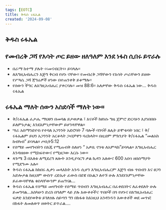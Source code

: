 ```yaml
---
tags: [EOTC]
title: ቅዱስ ሩፋኤል
created: '2024-09-08'
---
```



## ቅዱስ ሩፋኤል

## የመብረቅ ጋሻ የእሳት ጦር ይዘው ዘለዓለም እንደ ነፋስ ሲበሩ ይኖራሉ
- በራማ ከተማ ያሉት ‹‹መናብርት›› ይባላሉ፡፡ 
- ለእግዚአብሔርን እጅግ ቅርብ የሆኑ ናቸው፡፡ የመብረቅ ጋሻቸውን የእሳት ጦራቸውን ይዘው የሥላሴ ጋሻ ጃግሬዎች ሆነው በተጠንቀቅ ይቆማሉ፡፡
- የሰውን ችግር ለእግዚአብሔር ያቀርባሉ፡፡ መዝ 88:6፡፡ አለቃቸው ቅዱስ ሩፋኤል ነው...
ቅዱስ ሩፋኤል
## ሩፋኤል ማለት ሰውን አስደሳች ማለት ነው።
 - ቅ/ሩፋኤል ፈታሔ ማህፀን በመባል ይታወቃል ፤ እናቶች ከፀነሱ ግዜ ጀምሮ ድርሳኑን እያነበበቡ ይለምኑታል; እንደእምነታቸውም ይሆንላቸዋል።  
 - ሣራ አስማንድዮስ የተባለ አጋንንት አድሮባት 7 ባሎች ባገባች ለሊት ይሞቱባት ነበር ፤ ቅ/ሩፋኤልም ይህን አጋንንት አርቆላት ጋብቻዋን ባረከላት። በዚህም ምክንያት ቅ/ሩፋኤል “መልአከ ከብካብ” ይባላል።
ጦቢት5:12
- የሰማይ መዛግብትን በእጁ የሚጠብቅ ስለሆነ “ አቃቤ ኖሃቱ ለአምላክ”ይባላል። እግዚአብሔር እንዳዘዘው የሚከፍተውና የሚዘጋው እርሱ ነው።
- ጳጉሜ 3 በእለቱ ለሚደረግ ጸሎት እንዲያሳርግ ቃል ኪዳን አለውና 600 አቡነ ዘበሰማያት የሚደግሙ አሉ።
- ቅዱስ ሩፋኤል ከከበሩ ሊቃነ መላእክት አንዱ ሲሆን እግዚአብሔርም እጅግ ብዙ ጥበብን እና ፀጋን አድሎታል ከዚህም ውስጥ ረድኤተ ፈውስ በደዌ በአልጋ ለተኙ ሁሉ እንደየእምነታቸው ይፈውሳቸዋል ቁስላቸውንም ይጠግናል...
- ቅዱስ ሩፋኤል የሰማይ መዛግብት የሰማይ ጥበብን እግዚአብሔር በፈቀደበትና ለፈቀደለት ሁሉ ይመግባል...እስካሁን ድረስ በዓለም ላይ ያሉ እውቀቶችና ጥበቦች በጎ የሆኑና በእግዚአብሔር ፍቃድ እንደየወቅቱ ይገለፃሉ ሰይጣን ግን በክፋቱ ከእነዚህ አንዳንዱን እውቀቶች ወደ መጥፎ በክፋት ለመለወጥ ዘወትር ይጥራል....
